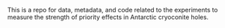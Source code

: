 This is a repo for data, metadata, and code related to the experiments to measure the strength of priority effects in Antarctic cryoconite holes.
